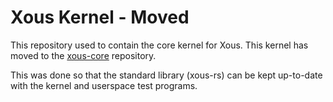 # Xous Kernel - Moved

This repository used to contain the core kernel for Xous. This kernel
has moved to the [xous-core](https://github.com/betrusted-io/xous-core)
repository.

This was done so that the standard library (xous-rs) can be kept
up-to-date with the kernel and userspace test programs.

